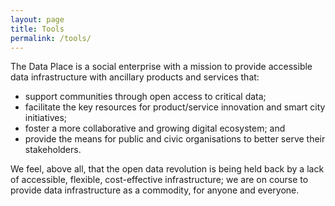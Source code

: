 ```yaml
---
layout: page
title: Tools
permalink: /tools/
---
```


The Data Place is a social enterprise with a mission to provide accessible data infrastructure with ancillary products and services that:

* support communities through open access to critical data;
* facilitate the key resources for product/service innovation and smart city initiatives;
* foster a more collaborative and growing digital ecosystem; and
* provide the means for public and civic organisations to better serve their stakeholders.

We feel, above all, that the open data revolution is being held back by a lack of accessible, flexible, cost-effective infrastructure; we are on course to provide data infrastructure as a commodity, for anyone and everyone.